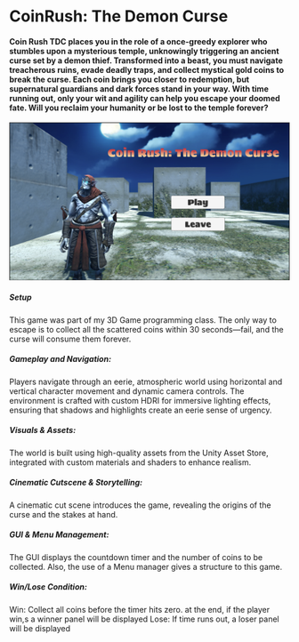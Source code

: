 # CoinRush: The Demon Curse

#### Coin Rush TDC places you in the role of a once-greedy explorer who stumbles upon a mysterious temple, unknowingly triggering an ancient curse set by a demon thief. Transformed into a beast, you must navigate treacherous ruins, evade deadly traps, and collect mystical gold coins to break the curse. Each coin brings you closer to redemption, but supernatural guardians and dark forces stand in your way. With time running out, only your wit and agility can help you escape your doomed fate. Will you reclaim your humanity or be lost to the temple forever?

![Game Screenshot](game_menu.png)

##### Setup

This game was part of my 3D Game programming class. The only way to escape is to collect all the scattered coins within 30 seconds—fail, and the curse will consume them forever.

##### Gameplay and Navigation:
Players navigate through an eerie, atmospheric world using horizontal and vertical character movement and dynamic camera controls. The environment is crafted with custom HDRI for immersive lighting effects, ensuring that shadows and highlights create an eerie sense of urgency.

##### Visuals & Assets:
The world is built using high-quality assets from the Unity Asset Store, integrated with custom materials and shaders to enhance realism. 

##### Cinematic Cutscene & Storytelling:
A cinematic cut scene introduces the game, revealing the origins of the curse and the stakes at hand. 

##### GUI & Menu Management:
The GUI displays the countdown timer and the number of coins to be collected. Also, the use of a Menu manager gives a structure to this game.

##### Win/Lose Condition:

Win: Collect all coins before the timer hits zero. at the end, if the player win,s a winner panel will be displayed 
Lose: If time runs out, a loser panel will be displayed
